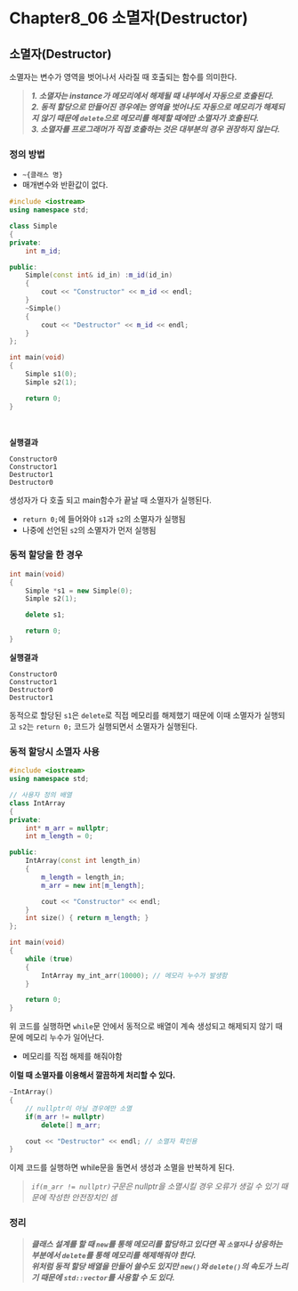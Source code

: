 # Chapter8_06 소멸자(Destructor)

## 소멸자(Destructor)
소멸자는 변수가 영역을 벗어나서 사라질 때 호출되는 함수를 의미한다.
> ***1. 소멸자는 instance가 메모리에서 해제될 때 내부에서 자동으로 호출된다.***<br> 
> ***2. 동적 할당으로 만들어진 경우에는 영역을 벗어나도 자동으로 메모리가 해제되지 않기 때문에 `delete`으로 메모리를 해제할 때에만 소멸자가 호출된다.***<br> 
> ***3. 소멸자를 프로그래머가 직접 호출하는 것은 대부분의 경우 권장하지 않는다.***

### 정의 방법
- ```~{클래스 명}```
- 매개변수와 반환값이 없다.

```cpp
#include <iostream>
using namespace std;

class Simple 
{
private:
	int m_id;

public:
	Simple(const int& id_in) :m_id(id_in)
	{
		cout << "Constructor" << m_id << endl;
	}
	~Simple()
	{
		cout << "Destructor" << m_id << endl;
	}
};

int main(void) 
{
	Simple s1(0);
	Simple s2(1);

    return 0;
}
```
<br>

**실행결과**
```
Constructor0
Constructor1
Destructor1
Destructor0
```

생성자가 다 호출 되고 main함수가 끝날 때 소멸자가 실행된다.
- `return 0;`에 들어와야 `s1`과 `s2`의 소멸자가 실행됨
- 나중에 선언된 `s2`의 소멸자가 먼저 실행됨

### 동적 할당을 한 경우
```cpp
int main(void) 
{
	Simple *s1 = new Simple(0);
	Simple s2(1);

	delete s1;

	return 0;
}
```
**실행결과**
```
Constructor0
Constructor1
Destructor0
Destructor1
```
동적으로 할당된 `s1`은 `delete`로 직접 메모리를 해제했기 때문에 이때 소멸자가 실행되고 `s2`는 `return 0;` 코드가 실행되면서 소멸자가 실행된다.

### 동적 할당시 소멸자 사용 
```cpp
#include <iostream>
using namespace std;

// 사용자 정의 배열
class IntArray
{
private:
	int* m_arr = nullptr;
	int m_length = 0;

public:
	IntArray(const int length_in)
	{
		m_length = length_in;
		m_arr = new int[m_length];

        cout << "Constructor" << endl;
	}
	int size() { return m_length; }
};

int main(void) 
{
	while (true)
	{
		IntArray my_int_arr(10000); // 메모리 누수가 발생함
	}

	return 0;
}
```
위 코드를 실행하면 `while`문 안에서 동적으로 배열이 계속 생성되고 해제되지 않기  때문에 메모리 누수가 일어난다.
- 메모리를 직접 해제를 해줘야함


**이럴 때 소멸자를 이용해서 깔끔하게 처리할 수 있다.**
```cpp
~IntArray()
{
    // nullptr이 아닐 경우에만 소멸 
	if(m_arr != nullptr)
	    delete[] m_arr;

    cout << "Destructor" << endl; // 소멸자 확인용
}
```
이제 코드를 실행하면 while문을 돌면서 생성과 소멸을 반복하게 된다.<br>
> *`if(m_arr != nullptr)`구문은 nullptr을 소멸시킬 경우 오류가 생길 수 있기 때문에 작성한 안전장치인 셈*


### 정리
> ***클래스 설계를 할 때 `new`를 통해 메모리를 할당하고 있다면 꼭 `소멸자`나 상응하는 부분에서 `delete`를 통해 메모리를 해제해줘야 한다.***<br>
> ***위처럼 동적 할당 배열을 만들어 쓸수도 있지만 `new()`와 `delete()`의 속도가 느리기 때문에 `std::vector`를 사용할 수 도 있다.***